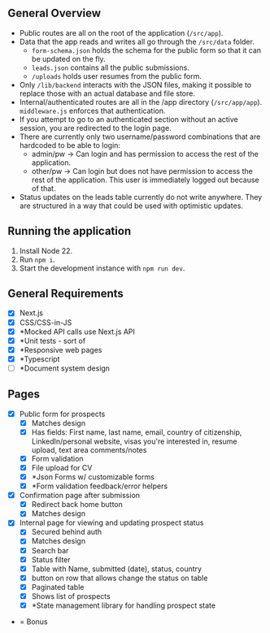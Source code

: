 ## General Overview

- Public routes are all on the root of the application (`/src/app`).
- Data that the app reads and writes all go through the `/src/data` folder.
  - `form-schema.json` holds the schema for the public form so that it can be updated on the fly.
  - `leads.json` contains all the public submissions.
  - `/uploads` holds user resumes from the public form.
- Only `/lib/backend` interacts with the JSON files, making it possible to replace those with an actual database and file store.
- Internal/authenticated routes are all in the /app directory (`/src/app/app`). `middleware.js` enforces that authentication.
- If you attempt to go to an authenticated section without an active session, you are redirected to the login page.
- There are currently only two username/password combinations that are hardcoded to be able to login:
  - admin/pw -> Can login and has permission to access the rest of the application.
  - other/pw -> Can login but does not have permission to access the rest of the application. This user is immediately logged out because of that.
- Status updates on the leads table currently do not write anywhere. They are structured in a way that could be used with optimistic updates.

## Running the application

1. Install Node 22.
2. Run `npm i`.
3. Start the development instance with `npm run dev`.

## General Requirements

- [x] Next.js
- [x] CSS/CSS-in-JS
- [x] \*Mocked API calls use Next.js API
- [x] \*Unit tests - sort of
- [x] \*Responsive web pages
- [x] \*Typescript
- [ ] \*Document system design

## Pages

- [x] Public form for prospects
  - [x] Matches design
  - [x] Has fields: First name, last name, email, country of citizenship, LinkedIn/personal website, visas you're interested in, resume upload, text area comments/notes
  - [x] Form validation
  - [x] File upload for CV
  - [x] \*Json Forms w/ customizable forms
  - [x] \*Form validation feedback/error helpers
- [x] Confirmation page after submission
  - [x] Redirect back home button
  - [x] Matches design
- [x] Internal page for viewing and updating prospect status
  - [x] Secured behind auth
  - [x] Matches design
  - [x] Search bar
  - [x] Status filter
  - [x] Table with Name, submitted (date), status, country
  - [x] button on row that allows change the status on table
  - [x] Paginated table
  - [x] Shows list of prospects
  - [x] \*State management library for handling prospect state

* = Bonus
